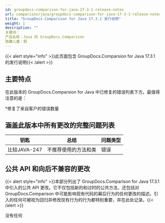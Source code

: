 ```yaml
---
id: groupdocs-comparison-for-java-17-3-1-release-notes
url: comparison/java/groupdocs-comparison-for-java-17-3-1-release-notes
title: "GroupDocs.Comparison for Java 17.3.1 发行说明"
weight: 1
description: ""
关键词：
产品名称：Java 的 GroupDocs.Comparison
隐藏儿童：假
---
```

{{< alert style="info" >}}此页面包含 GroupDocs.Comparsion for Java 17.3.1 的发行说明{{< /alert >}}

## 主要特点

在此版本的 GroupDocs.Comparsion for Java 中已修复的错误列表下方。最值得注意的是：

*修复了来自客户的错误数量

## 涵盖此版本中所有更改的完整问题列表

|钥匙 |总结 |问题类型 |
| --- | --- | --- |
|比较JAVA-247 |不推荐使用的方法和类 |错误 |

## 公共 API 和向后不兼容的更改

{{< alert style="info" >}}本部分列出了 GroupDocs.Comparison for Java 17.3.1 中引入的公共 API 更改。它不仅包括新的和过时的公共方法，还包括对 GroupDocs.Comparison 中可能影响现有代码的幕后行为的任何更改的描述。引入的任何可被视为回归并修改现有行为的行为都特别重要，并在此处记录。{{< /alert >}}

没有任何

